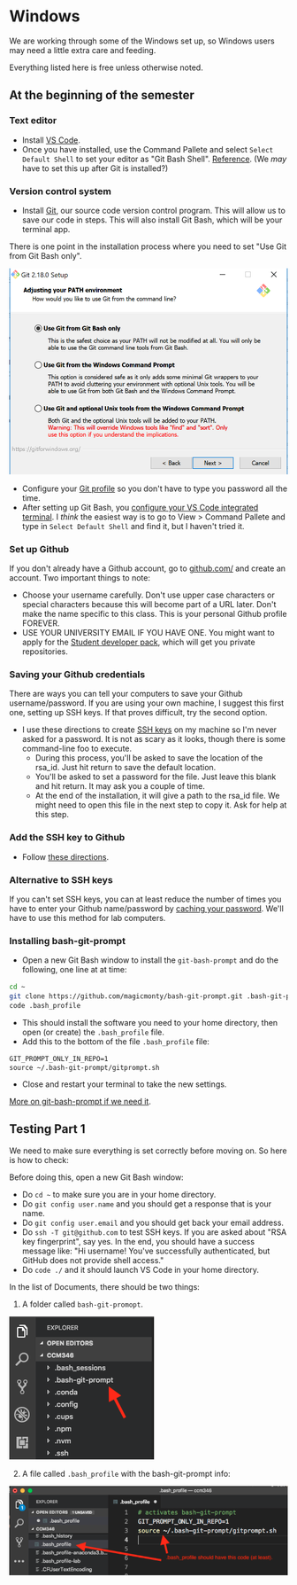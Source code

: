 # Windows

We are working through some of the Windows set up, so Windows users may need a little extra care and feeding.

Everything listed here is free unless otherwise noted.

## At the beginning of the semester

### Text editor

- Install [VS Code](https://code.visualstudio.com/docs/setup/windows).
- Once you have installed, use the Command Pallete and select `Select Default Shell` to set your editor as "Git Bash Shell". [Reference](https://code.visualstudio.com/docs/editor/integrated-terminal#_windows). (We _may_ have to set this up after Git is installed?)

### Version control system

- Install [Git](https://git-scm.com/download/win), our source code version control program. This will allow us to save our code in steps. This will also install Git Bash, which will be your terminal app.

There is one point in the installation process where you need to set "Use Git from Git Bash only".

![git-setup-windows](images/git-setup-windows.png)

- Configure your [Git profile](https://help.github.com/articles/setting-your-username-in-git/#platform-windows) so you don't have to type you password all the time.
- After setting up Git Bash, you [configure your VS Code integrated terminal](https://code.visualstudio.com/docs/editor/integrated-terminal#_windows). I _think_ the easiest way is to go to View > Command Pallete and type in `Select Default Shell` and find it, but I haven't tried it.

### Set up Github

If you don't already have a Github account, go to [github.com/](http://github.com/) and create an account. Two important things to note:

- Choose your username carefully. Don't use upper case characters or special characters because this will become part of a URL later. Don't make the name specific to this class. This is your personal Github profile FOREVER.
- USE YOUR UNIVERSITY EMAIL IF YOU HAVE ONE. You might want to apply for the [Student developer pack](https://help.github.com/articles/applying-for-a-student-developer-pack/), which will get you private repositories.

### Saving your Github credentials

There are ways you can tell your computers to save your Github username/password. If you are using your own machine, I suggest this first one, setting up SSH keys. If that proves difficult, try the second option.

- I use these directions to create [SSH keys](https://help.github.com/articles/connecting-to-github-with-ssh/) on my machine so I'm never asked for a password. It is not as scary as it looks, though there is some command-line foo to execute.
  - During this process, you'll be asked to save the location of the rsa_id. Just hit return to save the default location.
  - You'll be asked to set a password for the file. Just leave this blank and hit return. It may ask you a couple of time.
  - At the end of the installation, it will give a path to the rsa_id file. We might need to open this file in the next step to copy it. Ask for help at this step.

### Add the SSH key to Github

- Follow [these directions](https://help.github.com/articles/adding-a-new-ssh-key-to-your-github-account/).

### Alternative to SSH keys

If you can't set SSH keys, you can at least reduce the number of times you have to enter your Github name/password by [caching your password](https://help.github.com/articles/caching-your-github-password-in-git/). We'll have to use this method for lab computers.

### Installing bash-git-prompt

- Open a new Git Bash window to install the `git-bash-prompt` and do the following, one line at at time:

```bash
cd ~
git clone https://github.com/magicmonty/bash-git-prompt.git .bash-git-prompt --depth=1
code .bash_profile
```

- This should install the software you need to your home directory, then open (or create) the `.bash_profile` file.
- Add this to the bottom of the file `.bash_profile` file:

``` text
GIT_PROMPT_ONLY_IN_REPO=1
source ~/.bash-git-prompt/gitprompt.sh
```

- Close and restart your terminal to take the new settings.

[More on git-bash-prompt if we need it](https://github.com/magicmonty/bash-git-prompt).

## Testing Part 1

We need to make sure everything is set correctly before moving on. So here is how to check:

Before doing this, open a new Git Bash window:

- Do `cd ~` to make sure you are in your home directory.
- Do `git config user.name` and you should get a response that is your name.
- Do `git config user.email` and you should get back your email address.
- Do `ssh -T git@github.com` to test SSH keys. If you are asked about "RSA key fingerprint", say yes. In the end, you should have a success message like: "Hi username! You've successfully authenticated, but GitHub does not provide shell access."
- Do `code ./` and it should launch VS Code in your home directory.

In the list of Documents, there should be two things:

1. A folder called `bash-git-promopt`.

![git-bash-prompt](images/git-bash-prompt-installed.png)

2. A file called `.bash_profile` with the bash-git-prompt info:

![git-bash-prompt](images/bash_profile-example.png)
